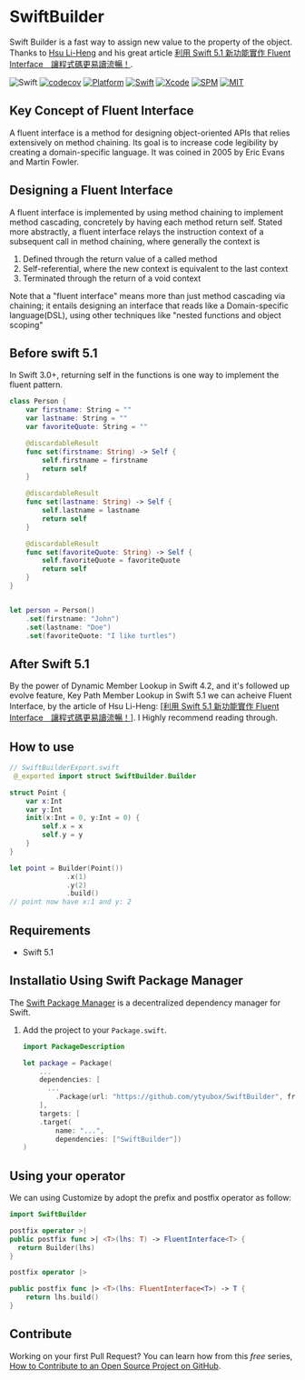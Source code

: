 # SwiftBuilder

Swift Builder is a fast way to assign new value to the property  of the object. Thanks to [Hsu Li-Heng](https://lihenghsu.com/) and his great article [利用 Swift 5.1 新功能實作 Fluent Interface　讓程式碼更易讀流暢！](https://www.appcoda.com.tw/fluent-interface/). 

![Swift](https://github.com/ytyubox/fluentinterface/workflows/Swift/badge.svg) [![codecov](https://codecov.io/gh/ytyubox/fluentinterface/branch/master/graph/badge.svg)](https://codecov.io/gh/ytyubox/fluentinterface) [![Platform](https://img.shields.io/badge/platform-macos%20%7C%20ios%20%7C%20watchos%20%7C%20ipados%20%7C%20tvos-lightgrey)](https://github.com/ytyubox/SwiftBuilder) [![Swift](https://img.shields.io/badge/Swift-5.1-orange.svg)](https://swift.org) [![Xcode](https://img.shields.io/badge/Xcode-11-blue.svg)](https://developer.apple.com/xcode) [![SPM](https://img.shields.io/badge/SPM-Compatible-blue)](https://swift.org/package-manager) [![MIT](https://img.shields.io/badge/License-MIT-red.svg)](https://opensource.org/licenses/MIT)


## Key Concept of Fluent Interface
A fluent interface is a method for designing object-oriented APIs that relies extensively on method chaining.  Its goal is to increase code legibility by creating a domain-specific language. It was coined in 2005 by Eric Evans and Martin Fowler.

## Designing a Fluent Interface

A fluent interface is implemented by using method chaining to implement method cascading, concretely by having each method return self. Stated more abstractly, a fluent interface relays the instruction context of a subsequent call in method chaining, where generally the context is

1. Defined through the return value of a called method
2. Self-referential, where the new context is equivalent to the last context
3. Terminated through the return of a void context

Note that a "fluent interface" means more than just method cascading via chaining; it entails designing an interface that reads like a Domain-specific language(DSL), using other techniques like "nested functions and object scoping"

## Before swift 5.1

In Swift 3.0+, returning self in the functions is one way to implement the fluent pattern.
```swift
class Person {
    var firstname: String = ""
    var lastname: String = ""
    var favoriteQuote: String = ""

    @discardableResult
    func set(firstname: String) -> Self {
        self.firstname = firstname
        return self
    }

    @discardableResult
    func set(lastname: String) -> Self {
        self.lastname = lastname
        return self
    }

    @discardableResult
    func set(favoriteQuote: String) -> Self {
        self.favoriteQuote = favoriteQuote
        return self
    }
}


let person = Person()
    .set(firstname: "John")
    .set(lastname: "Doe")
    .set(favoriteQuote: "I like turtles")
```

## After Swift 5.1

By the power of Dynamic Member Lookup in Swift 4.2, and it's followed up evolve feature, Key Path Member Lookup in Swift 5.1 we can acheive Fluent Interface, by the article of Hsu Li-Heng: [[利用 Swift 5.1 新功能實作 Fluent Interface　讓程式碼更易讀流暢！]](https://www.appcoda.com.tw/fluent-interface/). I Highly recommend reading through.


## How to use

```swift
// SwiftBuilderExport.swift
 @_exported import struct SwiftBuilder.Builder 
```

```swift
struct Point {
    var x:Int
    var y:Int
    init(x:Int = 0, y:Int = 0) {
        self.x = x
        self.y = y
    }
}

let point = Builder(Point())
              .x(1)
              .y(2)
              .build()
// point now have x:1 and y: 2
```

## Requirements

* Swift 5.1


## Installatio Using Swift Package Manager
The [Swift Package Manager](https://swift.org/package-manager/) is a decentralized dependency manager for Swift.

1. Add the project to your `Package.swift`.

    ```swift
    import PackageDescription

    let package = Package(
        ...
        dependencies: [
          ...
            .Package(url: "https://github.com/ytyubox/SwiftBuilder", from: "2.0.0"),
        ],
        targets: [
        .target(
            name: "...",
            dependencies: ["SwiftBuilder"])
    )
    ```

## Using your operator
We can using Customize by adopt the prefix and postfix operator as follow:

```swift
import SwiftBuilder

postfix operator >|
public postfix func >| <T>(lhs: T) -> FluentInterface<T> {
  return Builder(lhs)
}

postfix operator |>

public postfix func |> <T>(lhs: FluentInterface<T>) -> T {
    return lhs.build()
}
```

## Contribute

Working on your first Pull Request? You can learn how from this *free* series, [How to Contribute to an Open Source Project on GitHub](https://egghead.io/series/how-to-contribute-to-an-open-source-project-on-github).
